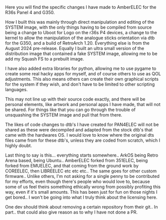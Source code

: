 Here you will find the specific changes I have made to AmberELEC for the R36s Panel 4 and G350.

How I built this was mainly through direct manipulation and editing of the SYSTEM image, with the only things having to be compiled from source being a change to Uboot for Logo on the r36s P4 devices, a change to the kernel to allow the manipulation of the analogue sticks orientation via dtb for the G350, and a build of RetroArch 1.20. Everything else is from the August 2024 pre-release. Equally I built an ultra small version of the distribution image that contained a fake SYSTEM image, allowing me to be add my Squash FS to a prebuilt image.

I have also added extra libraries for python, allowing me to use pygame to create some real hacky apps for myself, and of course others to use as QOL adjustments. This also means others can create their own graphical scripts for the system if they wish, and don't have to be limited to other scripting languages.

This may not line up with their source code exactly, and there will be personal elements, like artwork and personal apps I have made, that will not be shared. For things like that you can go through the trouble of unsquashing the SYSTEM image and pull that from there.

The likes of code changes to dtb's I have created for PAN4ELEC will not be shared as these were decompiled and adapted from the stock dtb's that came with the hardwares OS. I would love to know where the original dts files came from for these dtb's, unless they are coded from scratch, which I highly doubt.

Last thing to say is this... everything starts somewhere.. ArkOS being Retro Arena based, being Ubuntu.. AmberELEC forked from 351ELEC, being forked from EMUELEC, and that coming from the ground work by COREELEC, then LIBREELEC etc etc etc.. The same goes for other custom firmware.. Unlike others, I'm not asking for a single penny to be contributed for my efforts, even though there's people who would love to, because some of us feel theirs something ethically wrong from possibly profiting this way, even if it's small amounts. This has been just for fun on those nights I get bored.. I won't be going into what I truly think about the licensing here.

One dev should think about removing a certain repository from their git.. In part.. that could also give reason as to why I have not done a PR.

